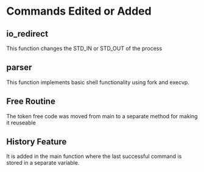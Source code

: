 # Commands Edited or Added
## io_redirect
This function changes the STD_IN or STD_OUT of the process

## parser
This function implements basic shell functionality using fork and execvp.

## Free Routine
The token free code was moved from main to a separate method for making it reuseable

## History Feature
It is added in the main function where the last successful command is stored in a separate variable.
